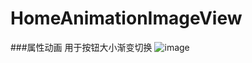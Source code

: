 # HomeAnimationImageView

###属性动画 用于按钮大小渐变切换
![image](https://github.com/ShibinHuang/HomeAnimationImageView/blob/master/homeanimview.gif)
